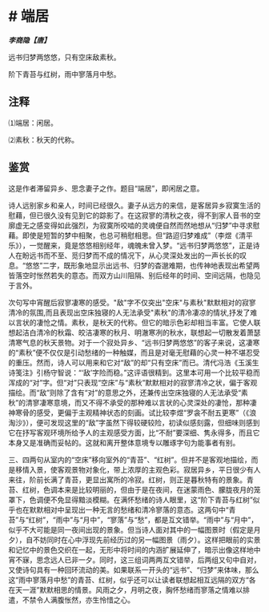 # # 端居

***李商隐【唐】***

远书归梦两悠悠，只有空床敌素秋。

阶下青苔与红树，雨中寥落月中愁。

## 注释

⑴端居：闲居。

⑵素秋：秋天的代称。

## 鉴赏

这是作者滞留异乡、思念妻子之作。题目“端居”，即闲居之意。

诗人远别家乡和亲人，时间已经很久。妻子从远方的来信，是客居异乡寂寞生活的慰藉，但已很久没有见到它的踪影了。在这寂寥的清秋之夜，得不到家人音书的空廓虚无之感变得如此强烈，为寂寞所咬啮的灵魂便自然而然地想从“归梦”中寻求慰藉。即使是短暂的梦中相聚，也总可稍慰相思。但“路迢归梦难成”（李煜《清平乐》），一觉醒来，竟是悠悠相别经年，魂魄未曾入梦。“远书归梦两悠悠”，正是诗人在盼远书而不至、觅归梦而不成的情况下，从心灵深处发出的一声长长的叹息。“悠悠”二字，既形象地显示出远书、归梦的杳邈难期，也传神地表现出希望两皆落空时怅然若失的意态。而双方山川阻隔、别后经年的时间、空间远隔，也隐见于言外。

次句写中宵醒后寂寥凄寒的感受。"敌"字不仅突出"空床"与素秋"默默相对的寂寥清冷的氛围,而且表现出空床独寝的人无法承受"素秋"的清冷凄凉的情状,抒发了难以言状的凄怆之情。素秋，是秋天的代称。但它的暗示色彩却相当丰富。它使人联想起洁白清冷的秋霜、皎洁凄寒的秋月、明澈寒冽的秋水，联想起一切散发着萧瑟清寒气息的秋天景物。对于一个寂处异乡、“远书归梦两悠悠”的客子来说，这凄寒的“素秋”便不仅仅是引动愁绪的一种触媒，而且是对毫无慰藉的心灵一种不堪忍受的重压。然而，诗人可以用来和它对“敌”的却“只有空床”而已。清代冯浩《玉溪生诗笺注》引杨守智说：“‘敌’字险而稳。”这评语很精到。这里本可用一个比较平稳而浑成的“对”字。但“对”只表现“空床”与“素秋”默默相对的寂寥清冷之状，偏于客观描绘。而“敌”则除了含有“对”的意思之外，还兼传出空床独寝的人无法承受“素秋”的清寥凄寒意境，而又不得不承受的那种难以言状的心灵深处的凄怆，那种凄神寒骨的感受，更偏于主观精神状态的刻画。试比较李煜“罗衾不耐五更寒”（《浪淘沙》），便可发现这里的“敌”字虽然下得较硬较险，初读似感刻露，但细味则感到它在抒写客观环境所给予人的主观感受方面，比“不耐”要深细、隽永得多，而且它本身又是准确而妥帖的。这就和离开整体意境专以雕琢字句为能事者有别。

三、四两句从室内的“空床”移向室外的“青苔”、“红树”。但并不是客观地描绘，而是移情入景，使客观景物对象化，带上浓厚的主观色彩。寂居异乡，平日很少有人来往，阶前长满了青苔，更显出寓所的冷寂。红树，则正是暮秋特有的景象。青苔、红树，色调本来是比较明丽的，但由于是在夜间，在迷蒙雨色、朦胧夜月的笼罩下，色调便不免显得黯淡模糊。在满怀愁绪的诗人眼里，这“阶下青苔与红树”似乎也在默默相对中呈现出一种无言的愁绪和清冷寥落的意态。这两句中“青苔”与“红树”，“雨中”与“月中”，“寥落”与“愁”，都是互文错举。“雨中”与“月中”，似乎不大可能是同一夜间出现的景象。但当诗人面对其中的一幅图景时（假定是月夕），自不妨同时在心中浮现先前经历过的另一幅图景（雨夕）。这样把眼前的实景和记忆中的景色交织在一起，无形中将时间的内涵扩展延伸了，暗示出像这样地中宵不寐，思念远人已非一夕。同时，这三组词两两互文错举，后两组又句中自对，又使诗句具有一种回环流动的美。如果联系一开头的“远书”、“归梦”来体味，那么这“雨中寥落月中愁”的青苔、红树，似乎还可以让读者联想起相互远隔的双方“各在天一涯”默默相思的情景。风雨之夕，月明之夜，胸怀愁绪而寥落之情难以排遣，不禁令人满腹怅然，亦生怜惜之心。

